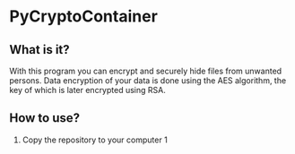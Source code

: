 # PyCryptoContainer
## What is it? 

With this program you can encrypt and securely hide files from unwanted persons. Data encryption of your data is done using the AES algorithm, the key of which is later encrypted using RSA.

## How to use?
1. Сopy the repository to your computer 1
